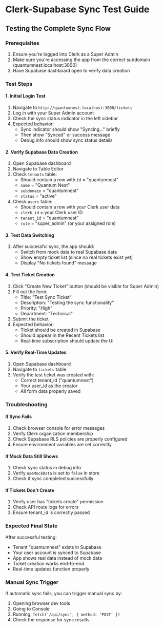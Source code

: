 # Clerk-Supabase Sync Test Guide

## Testing the Complete Sync Flow

### Prerequisites
1. Ensure you're logged into Clerk as a Super Admin
2. Make sure you're accessing the app from the correct subdomain (quantumnest.localhost:3000)
3. Have Supabase dashboard open to verify data creation

### Test Steps

#### 1. Initial Login Test
1. Navigate to `http://quantumnest.localhost:3000/tickets`
2. Log in with your Super Admin account
3. Check the sync status indicator in the left sidebar
4. Expected behavior:
   - Sync indicator should show "Syncing..." briefly
   - Then show "Synced" or success message
   - Debug info should show sync status details

#### 2. Verify Supabase Data Creation
1. Open Supabase dashboard
2. Navigate to Table Editor
3. Check `tenants` table:
   - Should contain a row with `id` = "quantumnest"
   - `name` = "Quantum Nest"
   - `subdomain` = "quantumnest"
   - `status` = "active"
4. Check `users` table:
   - Should contain a row with your Clerk user data
   - `clerk_id` = your Clerk user ID
   - `tenant_id` = "quantumnest"
   - `role` = "super_admin" (or your assigned role)

#### 3. Test Data Switching
1. After successful sync, the app should:
   - Switch from mock data to real Supabase data
   - Show empty ticket list (since no real tickets exist yet)
   - Display "No tickets found" message

#### 4. Test Ticket Creation
1. Click "Create New Ticket" button (should be visible for Super Admin)
2. Fill out the form:
   - Title: "Test Sync Ticket"
   - Description: "Testing the sync functionality"
   - Priority: "High"
   - Department: "Technical"
3. Submit the ticket
4. Expected behavior:
   - Ticket should be created in Supabase
   - Should appear in the Recent Tickets list
   - Real-time subscription should update the UI

#### 5. Verify Real-Time Updates
1. Open Supabase dashboard
2. Navigate to `tickets` table
3. Verify the test ticket was created with:
   - Correct tenant_id ("quantumnest")
   - Your user_id as the creator
   - All form data properly saved

### Troubleshooting

#### If Sync Fails
1. Check browser console for error messages
2. Verify Clerk organization membership
3. Check Supabase RLS policies are properly configured
4. Ensure environment variables are set correctly

#### If Mock Data Still Shows
1. Check sync status in debug info
2. Verify `useMockData` is set to `false` in store
3. Check if sync completed successfully

#### If Tickets Don't Create
1. Verify user has "tickets.create" permission
2. Check API route logs for errors
3. Ensure tenant_id is correctly passed

### Expected Final State
After successful testing:
- Tenant "quantumnest" exists in Supabase
- Your user account is synced to Supabase
- App shows real data instead of mock data
- Ticket creation works end-to-end
- Real-time updates function properly

### Manual Sync Trigger
If automatic sync fails, you can trigger manual sync by:
1. Opening browser dev tools
2. Going to Console
3. Running: `fetch('/api/sync', { method: 'POST' })`
4. Check the response for sync results
